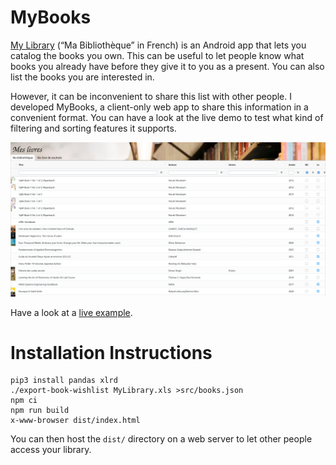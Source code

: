 # MyBooks

[My Library](https://play.google.com/store/apps/details?id=com.vgm.mylibrary) (“Ma Bibliothèque” in French) is an Android app that lets you catalog the books you own.
This can be useful to let people know what books you already have before they give it to you as a present.
You can also list the books you are interested in.

However, it can be inconvenient to share this list with other people.
I developed MyBooks, a client-only web app to share this information in a convenient format.
You can have a look at the live demo to test what kind of filtering and sorting features it supports.

![Screenshot showing the app in action](screenshot.png)

Have a look at a [live example](https://mybooks.qsantos.fr/).

# Installation Instructions

```
pip3 install pandas xlrd
./export-book-wishlist MyLibrary.xls >src/books.json
npm ci
npm run build
x-www-browser dist/index.html
```

You can then host the `dist/` directory on a web server to let other people access your library.
